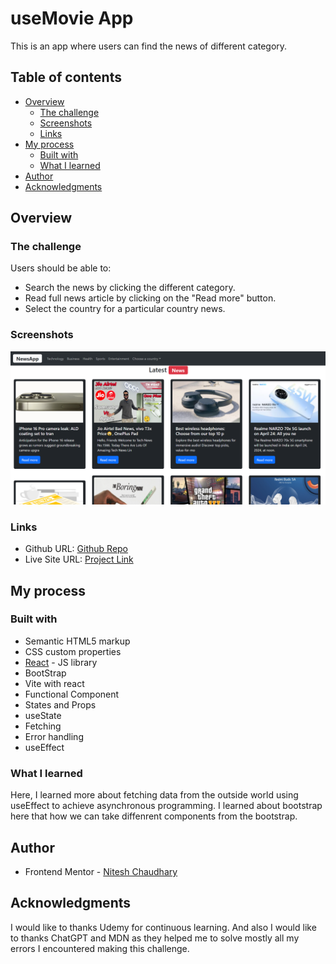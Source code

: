 # useMovie App

This is an app where users can find the news of different category.

## Table of contents

- [Overview](#overview)
  - [The challenge](#the-challenge)
  - [Screenshots](#screenshot)
  - [Links](#links)
- [My process](#my-process)
  - [Built with](#built-with)
  - [What I learned](#what-i-learned)
- [Author](#author)
- [Acknowledgments](#acknowledgments)

## Overview

### The challenge

Users should be able to:

- Search the news by clicking the different category.
- Read full news article by clicking on the "Read more" button.
- Select the country for a particular country news.

### Screenshots

![Home page](./public/screenshots/Home%20Page.PNG)

### Links

- Github URL: [Github Repo]()
- Live Site URL: [Project Link]()

## My process

### Built with

- Semantic HTML5 markup
- CSS custom properties
- [React](https://reactjs.org/) - JS library
- BootStrap
- Vite with react
- Functional Component
- States and Props
- useState
- Fetching
- Error handling
- useEffect

### What I learned

Here, I learned more about fetching data from the outside world using useEffect to achieve asynchronous programming. I learned about bootstrap here that how we can take diffenrent components from the bootstrap.

## Author

- Frontend Mentor - [Nitesh Chaudhary](https://www.frontendmentor.io/profile/Nitesh-bit)

## Acknowledgments

I would like to thanks Udemy for continuous learning. And also I would like to thanks ChatGPT and MDN as they helped me to solve mostly all my errors I encountered making this challenge.
